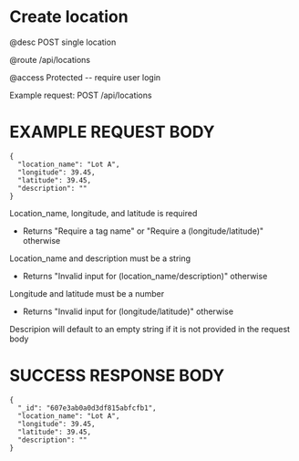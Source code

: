 # Create location
@desc POST single location

@route /api/locations

@access Protected -- require user login

Example request: POST /api/locations

# EXAMPLE REQUEST BODY
```
{ 
  "location_name": "Lot A",
  "longitude": 39.45,
  "latitude": 39.45,
  "description": ""
}
```

Location_name, longitude, and latitude is required
- Returns "Require a tag name" or "Require a (longitude/latitude)" otherwise

Location_name and description must be a string
- Returns "Invalid input for (location_name/description)" otherwise

Longitude and latitude must be a number
- Returns "Invalid input for (longitude/latitude)" otherwise

Descripion will default to an empty string if it is not provided in the request body

# SUCCESS RESPONSE BODY
```
{ 
  "_id": "607e3ab0a0d3df815abfcfb1",
  "location_name": "Lot A",
  "longitude": 39.45,
  "latitude": 39.45,
  "description": ""
}
```